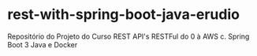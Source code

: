 # rest-with-spring-boot-java-erudio
Repositório do Projeto do Curso REST API's RESTFul do 0 à AWS c. Spring Boot 3 Java e Docker
